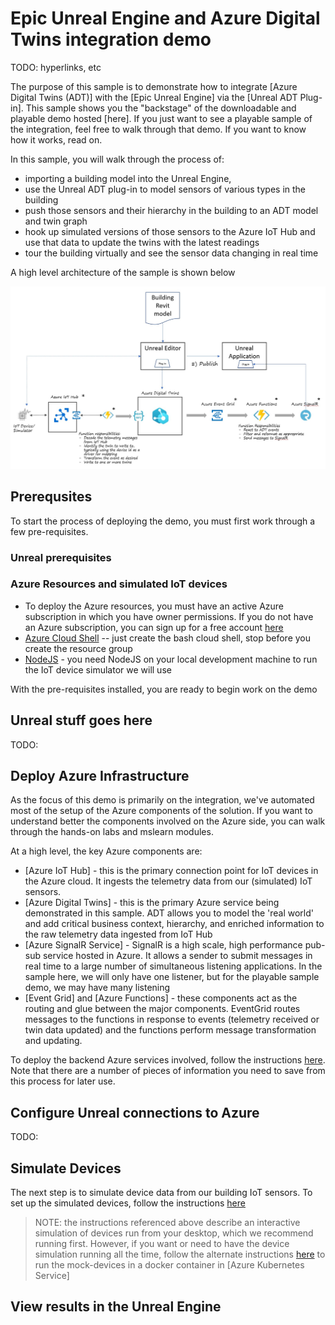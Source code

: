# Epic Unreal Engine and Azure Digital Twins integration demo

TODO:  hyperlinks, etc

The purpose of this sample is to demonstrate how to integrate [Azure Digital Twins (ADT)] with the [Epic Unreal Engine] via the [Unreal ADT Plug-in]. This sample shows you the "backstage" of the downloadable and playable demo hosted [here]. If you just want to see a playable sample of the integration, feel free to walk through that demo. If you want to know how it works, read on.

In this sample, you will walk through the process of:

* importing a building model into the Unreal Engine,
* use the Unreal ADT plug-in to model sensors of various types in the building
* push those sensors and their hierarchy in the building to an ADT model and twin graph
* hook up simulated versions of those sensors to the Azure IoT Hub and use that data to update the twins with the latest readings
* tour the building virtually and see the sensor data changing in real time

A high level architecture of the sample is shown below

![high level architecture](media/solution-architecture.jpg)

## Prerequsites

To start the process of deploying the demo, you must first work through a few pre-requisites.

### Unreal prerequisites

### Azure Resources and simulated IoT devices

* To deploy the Azure resources, you must have an active Azure subscription in which you have owner permissions. If you do not have an Azure subscription, you can sign up for a free account [here](https://azure.microsoft.com/en-us/free/)
* [Azure Cloud Shell](https://docs.microsoft.com/en-us/azure/cloud-shell/quickstart) -- just create the bash cloud shell, stop before you create the resource group
* [NodeJS](https://nodejs.org/en/download/) - you need NodeJS on your local development machine to run the IoT device simulator we will use

With the pre-requisites installed, you are ready to begin work on the demo

## Unreal stuff goes here

TODO:  

## Deploy Azure Infrastructure

As the focus of this demo is primarily on the integration, we've automated most of the setup of the Azure components of the solution. If you want to understand better the components involved on the Azure side, you can walk through the hands-on labs and mslearn modules.

At a high level, the key Azure components are:

* [Azure IoT Hub] - this is the primary connection point for IoT devices in the Azure cloud. It ingests the telemetry data from our (simulated) IoT sensors.
* [Azure Digital Twins] - this is the primary Azure service being demonstrated in this sample. ADT allows you to model the 'real world' and add critical business context, hierarchy, and enriched information to the raw telemetry data ingested from IoT Hub
* [Azure SignalR Service] - SignalR is a high scale, high performance pub-sub service hosted in Azure. It allows a sender to submit messages in real time to a large number of simultaneous listening applications. In the sample here, we will only have one listener, but for the playable sample demo, we may have many listening
* [Event Grid] and [Azure Functions] - these components act as the routing and glue between the major components. EventGrid routes messages to the functions in response to events (telemetry received or twin data updated) and the functions perform message transformation and updating.

To deploy the backend Azure services involved, follow the instructions [here](docs/deploy-azure-resources.md). Note that there are a number of pieces of information you need to save from this process for later use.

## Configure Unreal connections to Azure

TODO:  

## Simulate Devices

The next step is to simulate device data from our building IoT sensors. To set up the simulated devices, follow the instructions [here](docs/simulate-iot-devices.md)

> NOTE:  the instructions referenced above describe an interactive simulation of devices run from your desktop, which we recommend running first. However, if you want or need to have the device simulation running all the time, follow the alternate instructions [here](/devices/kubernetes/dev-sim-aks.md) to run the mock-devices in a docker container in [Azure Kubernetes Service]

## View results in the Unreal Engine
